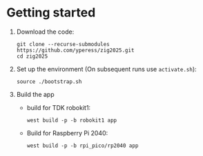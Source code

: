 # Getting started
1. Download the code:
   ```
   git clone --recurse-submodules https://github.com/yperess/zig2025.git
   cd zig2025
   ```

2. Set up the environment (On subsequent runs use `activate.sh`):
   ```
   source ./bootstrap.sh
   ```

3. Build the app

    * build for TDK robokit1:
      ```
      west build -p -b robokit1 app
      ```

    * Build for Raspberry Pi 2040:
      ```
      west build -p -b rpi_pico/rp2040 app
      ```

